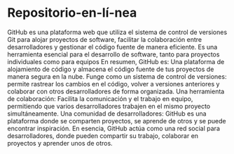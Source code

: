 # Repositorio-en-lí-nea
GitHub es una plataforma web que utiliza el sistema de control de versiones Git para alojar proyectos de software, facilitar la colaboración entre desarrolladores y gestionar el código fuente de manera eficiente. Es una herramienta esencial para el desarrollo de software, tanto para proyectos individuales como para equipos
En resumen, GitHub es: Una plataforma de alojamiento de código y almacena el código fuente de tus proyectos de manera segura en la nube. 
Funge como un sistema de control de versiones: permite rastrear los cambios en el código, volver a versiones anteriores y colaborar con otros desarrolladores de forma organizada. 
Una herramienta de colaboración:
Facilita la comunicación y el trabajo en equipo, permitiendo que varios desarrolladores trabajen en el mismo proyecto simultáneamente. 
Una comunidad de desarrolladores:
GitHub es una plataforma donde se comparten proyectos, se aprende de otros y se puede encontrar inspiración. 
En esencia, GitHub actúa como una red social para desarrolladores, donde pueden compartir su trabajo, colaborar en proyectos y aprender unos de otros. 
